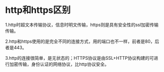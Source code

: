 # http和https区别

1.http时超文本传输协议，信息时明文传输，https则是具有安全性的ssl加密传输传输。

2.http和https使用的是完全不同的连接方式，用的端口也不一样，前者是80，后者是443。

3.http的连接很简单，是无状态的；HTTPS协议是由SSL+HTTP协议构建的可进行加密传输，身份认证的网络协议，比http协议安全。